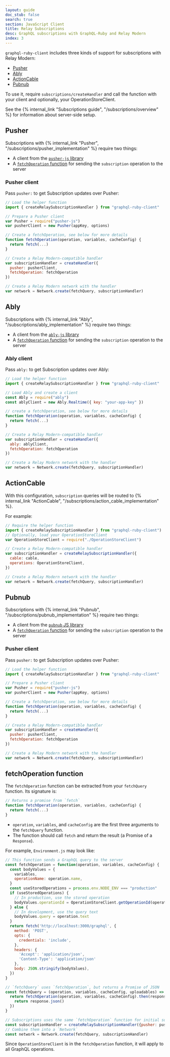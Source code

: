 ```yaml
---
layout: guide
doc_stub: false
search: true
section: JavaScript Client
title: Relay Subscriptions
desc: GraphQL subscriptions with GraphQL-Ruby and Relay Modern
index: 3
---
```


`graphql-ruby-client` includes three kinds of support for subscriptions with Relay Modern:

- [Pusher](#pusher)
- [Ably](#ably)
- [ActionCable](#actioncable)
- [Pubnub](#pubnub)

To use it, require `subscriptions/createHandler` and call the function with your client and optionally, your OperationStoreClient.

See the {% internal_link "Subscriptions guide", "/subscriptions/overview" %} for information about server-side setup.

## Pusher

Subscriptions with {% internal_link "Pusher", "/subscriptions/pusher_implementation" %} require two things:

- A client from the [`pusher-js` library](https://github.com/pusher/pusher-js)
- A [`fetchOperation` function](#fetchoperation-function) for sending the `subscription` operation to the server

### Pusher client

Pass `pusher:` to get Subscription updates over Pusher:

```js
// Load the helper function
import { createRelaySubscriptionHandler } from "graphql-ruby-client"

// Prepare a Pusher client
var Pusher = require("pusher-js")
var pusherClient = new Pusher(appKey, options)

// Create a fetchOperation, see below for more details
function fetchOperation(operation, variables, cacheConfig) {
  return fetch(...)
}

// Create a Relay Modern-compatible handler
var subscriptionHandler = createHandler({
  pusher: pusherClient,
  fetchOperation: fetchOperation
})

// Create a Relay Modern network with the handler
var network = Network.create(fetchQuery, subscriptionHandler)
```

## Ably

Subscriptions with {% internal_link "Ably", "/subscriptions/ably_implementation" %} require two things:

- A client from the [`ably-js` library](https://github.com/ably/ably-js)
- A [`fetchOperation` function](#fetchoperation-function) for sending the `subscription` operation to the server

### Ably client

Pass `ably:` to get Subscription updates over Ably:

```js
// Load the helper function
import { createRelaySubscriptionHandler } from "graphql-ruby-client"

// Load Ably and create a client
const Ably = require("ably")
const ablyClient = new Ably.Realtime({ key: "your-app-key" })

// create a fetchOperation, see below for more details
function fetchOperation(operation, variables, cacheConfig) {
  return fetch(...)
}

// Create a Relay Modern-compatible handler
var subscriptionHandler = createHandler({
  ably: ablyClient,
  fetchOperation: fetchOperation
})

// Create a Relay Modern network with the handler
var network = Network.create(fetchQuery, subscriptionHandler)
```

## ActionCable

With this configuration, `subscription` queries will be routed to {% internal_link "ActionCable", "/subscriptions/action_cable_implementation" %}.

For example:

```js
// Require the helper function
import { createRelaySubscriptionHandler } from "graphql-ruby-client")
// Optionally, load your OperationStoreClient
var OperationStoreClient = require("./OperationStoreClient")

// Create a Relay Modern-compatible handler
var subscriptionHandler = createRelaySubscriptionHandler({
  cable: cable,
  operations: OperationStoreClient,
})

// Create a Relay Modern network with the handler
var network = Network.create(fetchQuery, subscriptionHandler)
```

## Pubnub

Subscriptions with {% internal_link "Pubnub", "/subscriptions/pubnub_implementation" %} require two things:

- A client from the [`pubnub` JS library](https://github.com/pusher/pusher-js)
- A [`fetchOperation` function](#fetchoperation-function) for sending the `subscription` operation to the server

### Pusher client

Pass `pusher:` to get Subscription updates over Pusher:

```js
// Load the helper function
import { createRelaySubscriptionHandler } from "graphql-ruby-client"

// Prepare a Pusher client
var Pusher = require("pusher-js")
var pusherClient = new Pusher(appKey, options)

// Create a fetchOperation, see below for more details
function fetchOperation(operation, variables, cacheConfig) {
  return fetch(...)
}

// Create a Relay Modern-compatible handler
var subscriptionHandler = createHandler({
  pusher: pusherClient,
  fetchOperation: fetchOperation
})

// Create a Relay Modern network with the handler
var network = Network.create(fetchQuery, subscriptionHandler)
```

## fetchOperation function

The `fetchOperation` function can be extracted from your `fetchQuery` function. Its signature is:

```js
// Returns a promise from `fetch`
function fetchOperation(operation, variables, cacheConfig) {
  return fetch(...)
}
```

- `operation`, `variables`, and `cacheConfig` are the first three arguments to the `fetchQuery` function.
- The function should call `fetch` and return the result (a Promise of a `Response`).

For example, `Environment.js` may look like:

```js
// This function sends a GraphQL query to the server
const fetchOperation = function(operation, variables, cacheConfig) {
  const bodyValues = {
    variables,
    operationName: operation.name,
  }
  const useStoredOperations = process.env.NODE_ENV === "production"
  if (useStoredOperations) {
    // In production, use the stored operation
    bodyValues.operationId = OperationStoreClient.getOperationId(operation.name)
  } else {
    // In development, use the query text
    bodyValues.query = operation.text
  }
  return fetch('http://localhost:3000/graphql', {
    method: 'POST',
    opts: {
      credentials: 'include',
    },
    headers: {
      'Accept': 'application/json',
      'Content-Type': 'application/json'
    },
    body: JSON.stringify(bodyValues),
  })
}

// `fetchQuery` uses `fetchOperation`, but returns a Promise of JSON
const fetchQuery = (operation, variables, cacheConfig, uploadables) => {
  return fetchOperation(operation, variables, cacheConfig).then(response => {
    return response.json()
  })
}

// Subscriptions uses the same `fetchOperation` function for initial subscription requests
const subscriptionHandler = createRelaySubscriptionHandler({pusher: pusherClient, fetchOperation: fetchOperation})
// Combine them into a `Network`
const network = Network.create(fetchQuery, subscriptionHandler)
```

Since `OperationStoreClient` is in the `fetchOperation` function, it will apply to all GraphQL operations.

